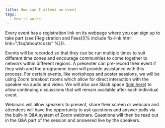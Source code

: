 ```yaml
---
title: How can I attend an event
tags:
  - How it works
---
```


Every event has a registration link on its webpage where you can sign up
to take part (see [Registration and Fees]({% include fix-link.html link="/faq/about/costs" %})).

Events will be recorded so that they can be run multiple times to suit different time zones and encourage communities to come together to network within different regions. A presenter can pre-record their event if they wish and the programme team will provide assistance with this process. For certain events, like workshops and poster sessions, we will be using Zoom breakout rooms which allow for direct interaction with the speaker via audio and video. We will also use Slack space ([join here](https://docs.google.com/forms/d/e/1FAIpQLSc9LqOWGwA1xDvSgy81eimcb9s0cNBFso0zv0_HoZz16G1M5w/viewform?c=0&w=1)) to allow continuing discussions that will remain available after each individual event.

Webinars will allow speakers to present, share their screen or webcam and attendees will have the opportunity to ask questions and answer polls via the built-in Q&A system of Zoom webinars. Questions will then be read out in the Q&A part of the session and answered live by the speakers.
